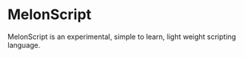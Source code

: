 # MelonScript

MelonScript is an experimental, simple to learn, light weight scripting language.

 
